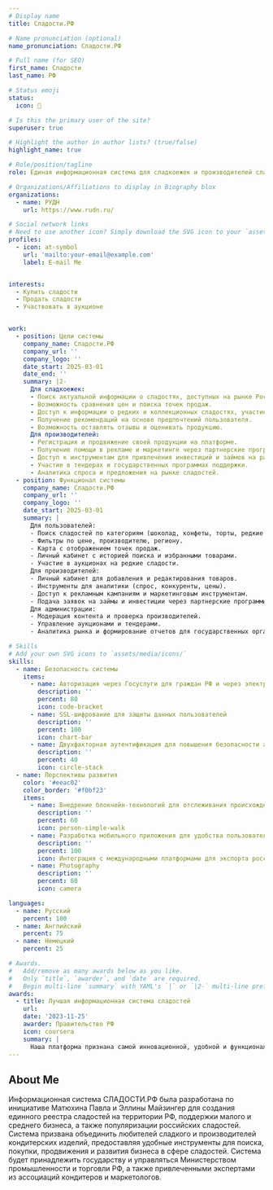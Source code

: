 ```yaml
---
# Display name
title: Сладости.РФ

# Name pronunciation (optional)
name_pronunciation: Сладости.РФ

# Full name (for SEO)
first_name: Сладости
last_name: РФ

# Status emoji
status:
  icon: 🍭

# Is this the primary user of the site?
superuser: true

# Highlight the author in author lists? (true/false)
highlight_name: true

# Role/position/tagline
role: Единая информационная система для сладкоежек и производителей сладостей

# Organizations/Affiliations to display in Biography blox
organizations:
  - name: РУДН
    url: https://www.rudn.ru/

# Social network links
# Need to use another icon? Simply download the SVG icon to your `assets/media/icons/` folder.
profiles:
  - icon: at-symbol
    url: 'mailto:your-email@example.com'
    label: E-mail Me


interests:
  - Купить сладости
  - Продать сладости
  - Участвовать в аукционе


work:
  - position: Цели системы
    company_name: Сладости.РФ
    company_url: ''
    company_logo: ''
    date_start: 2025-03-01
    date_end: ''
    summary: |2-
      Для сладкоежек:
      - Поиск актуальной информации о сладостях, доступных на рынке России.  
      - Возможность сравнения цен и поиска точек продаж.  
      - Доступ к информации о редких и коллекционных сладостях, участие в аукционах.  
      - Получение рекомендаций на основе предпочтений пользователя.  
      - Возможность оставлять отзывы и оценивать продукцию. 
      Для производителей:  
      - Регистрация и продвижение своей продукции на платформе.  
      - Получение помощи в рекламе и маркетинге через партнерские программы.  
      - Доступ к инструментам для привлечения инвестиций и займов на развитие производства.  
      - Участие в тендерах и государственных программах поддержки.  
      - Аналитика спроса и предложения на рынке сладостей. 
  - position: Функционал системы
    company_name: Сладости.РФ
    company_url: ''
    company_logo: ''
    date_start: 2025-03-01
    summary: |
      Для пользователей:  
      - Поиск сладостей по категориям (шоколад, конфеты, торты, редкие экземпляры).  
      - Фильтры по цене, производителю, региону.  
      - Карта с отображением точек продаж.  
      - Личный кабинет с историей поиска и избранными товарами.  
      - Участие в аукционах на редкие сладости.  
      Для производителей:  
      - Личный кабинет для добавления и редактирования товаров.  
      - Инструменты для аналитики (спрос, конкуренты, цены).  
      - Доступ к рекламным кампаниям и маркетинговым инструментам.  
      - Подача заявок на займы и инвестиции через партнерские программы.  
      Для администрации:  
      - Модерация контента и проверка производителей.  
      - Управление аукционами и тендерами.  
      - Аналитика рынка и формирование отчетов для государственных органов.  

# Skills
# Add your own SVG icons to `assets/media/icons/`
skills:
  - name: Безопасность системы
    items:
      - name: Авторизация через Госуслуги для граждан РФ и через электронную подпись для юридических лиц
        description: ''
        percent: 80
        icon: code-bracket
      - name: SSL-шифрование для защиты данных пользователей
        description: ''
        percent: 100
        icon: chart-bar
      - name: Двухфакторная аутентификация для повышения безопасности аккаунтов
        description: ''
        percent: 40
        icon: circle-stack
  - name: Перспективы развития
    color: '#eeac02'
    color_border: '#f0bf23'
    items:
      - name: Внедрение блокчейн-технологий для отслеживания происхождения сырья и прозрачности производства
        description: ''
        percent: 60
        icon: person-simple-walk
      - name: Разработка мобильного приложения для удобства пользователей
        description: ''
        percent: 100
        icon: Интеграция с международными платформами для экспорта российских сладостей
      - name: Photography
        description: ''
        percent: 80
        icon: camera

languages:
  - name: Русский
    percent: 100
  - name: Английский
    percent: 75
  - name: Немецкий
    percent: 25

# Awards.
#   Add/remove as many awards below as you like.
#   Only `title`, `awarder`, and `date` are required.
#   Begin multi-line `summary` with YAML's `|` or `|2-` multi-line prefix and indent 2 spaces below.
awards:
  - title: Лучшая информационная система сладостей
    url: 
    date: '2023-11-25'
    awarder: Правительство РФ
    icon: coursera
    summary: |
      Наша платформа признана самой инновационной, удобной и функциональной в кондитерской индустрии! Мы изменили подход к управлению данными, автоматизации и взаимодействию с клиентами, задав новые стандарты цифровизации сладкого бизнеса..
---
```


## About Me

Информационная система СЛАДОСТИ.РФ была разработана по инициативе Матюхина Павла и Эллины Майзингер для создания единного реестра сладостей на территории РФ, поддержки малого и среднего бизнеса, а также популяризации российских сладостей. Система призвана объединить любителей сладкого и производителей кондитерских изделий, предоставляя удобные инструменты для поиска, покупки, продвижения и развития бизнеса в сфере сладостей. Система будет принадлежить государству и управляться Министерством промышленности и торговли РФ, а также привлеченными экспертами из ассоциаций кондитеров и маркетологов.  

